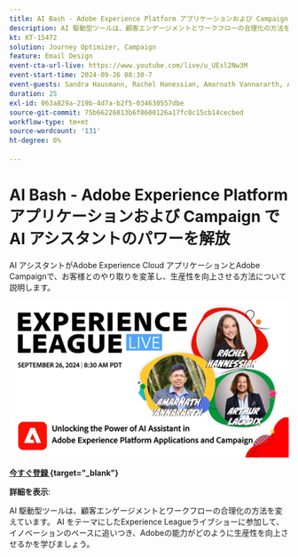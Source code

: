 ```yaml
---
title: AI Bash - Adobe Experience Platform アプリケーションおよび Campaign で AI アシスタントのパワーを解放
description: AI 駆動型ツールは、顧客エンゲージメントとワークフローの合理化の方法を変えています。 AI をテーマとしたExperience Leagueライブウェビナーに参加して、イノベーションのペースに追いつき、Adobeの能力が生産性をどのように向上させるかを学びましょう。 
kt: KT-15472
solution: Journey Optimizer, Campaign
feature: Email Design
event-cta-url-live: https://www.youtube.com/live/u_UEsl2Nw3M
event-start-time: 2024-09-26 08:30-7
event-guests: Sandra Hausmann, Rachel Hanessian, Amarnath Vannararth, Arthur Lacroix
duration: 25
exl-id: 063a829a-219b-4d7a-b2f5-034630557dbe
source-git-commit: 75b66226013b6f0600126a17fc0c15cb14cecbed
workflow-type: tm+mt
source-wordcount: '131'
ht-degree: 0%

---
```


# AI Bash - Adobe Experience Platform アプリケーションおよび Campaign で AI アシスタントのパワーを解放

AI アシスタントがAdobe Experience Cloud アプリケーションとAdobe Campaignで、お客様とのやり取りを変革し、生産性を向上させる方法について説明します。 

[![ExL LIVE 2024 年 9 月 26 日 ](/help/experience-league-live/episodes/assets/WebBanner-09-26-2024.png)](https://www.youtube.com/watch?v=J48CNmcV7wc)

**[今すぐ登録 ](https://engage.adobe.com/ExpLeagueLive-240926.html){target="_blank"}**

**詳細を表示**:

AI 駆動型ツールは、顧客エンゲージメントとワークフローの合理化の方法を変えています。 AI をテーマにしたExperience Leagueライブショーに参加して、イノベーションのペースに追いつき、Adobeの能力がどのように生産性を向上させるかを学びましょう。
